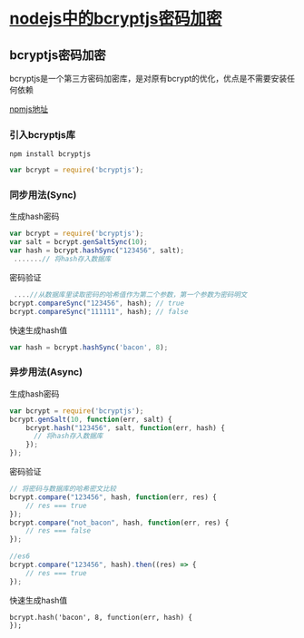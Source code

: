 # [nodejs中的bcryptjs密码加密](https://segmentfault.com/a/1190000008841988)



## bcryptjs密码加密

bcryptjs是一个第三方密码加密库，是对原有bcrypt的优化，优点是不需要安装任何依赖

[npmjs地址](https://www.npmjs.com/package/bcryptjs)



### 引入bcryptjs库

```shell
npm install bcryptjs
```

```js
var bcrypt = require('bcryptjs');
```

### 同步用法(Sync)

生成hash密码

```js
var bcrypt = require('bcryptjs');
var salt = bcrypt.genSaltSync(10);
var hash = bcrypt.hashSync("123456", salt);
 .......// 将hash存入数据库
```

密码验证

```js
 ....//从数据库里读取密码的哈希值作为第二个参数，第一个参数为密码明文
bcrypt.compareSync("123456", hash); // true 
bcrypt.compareSync("111111", hash); // false 
```

快速生成hash值

```js
var hash = bcrypt.hashSync('bacon', 8);
```

### 异步用法(Async)

生成hash密码

```js
var bcrypt = require('bcryptjs');
bcrypt.genSalt(10, function(err, salt) {
    bcrypt.hash("123456", salt, function(err, hash) {
      // 将hash存入数据库 
    });
});
```

密码验证

```js
// 将密码与数据库的哈希密文比较
bcrypt.compare("123456", hash, function(err, res) {
    // res === true 
});
bcrypt.compare("not_bacon", hash, function(err, res) {
    // res === false 
});
 
//es6
bcrypt.compare("123456", hash).then((res) => {
    // res === true 
});
```

快速生成hash值

```
bcrypt.hash('bacon', 8, function(err, hash) {
});
```